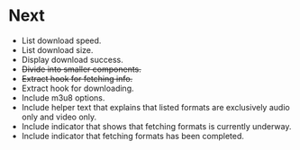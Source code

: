 # Next

- List download speed.
- List download size.
- Display download success.
- ~~Divide into smaller components.~~
- ~~Extract hook for fetching info.~~
- Extract hook for downloading.
- Include m3u8 options.
- Include helper text that explains that listed formats are exclusively audio only and video only.
- Include indicator that shows that fetching formats is currently underway.
- Include indicator that fetching formats has been completed.
